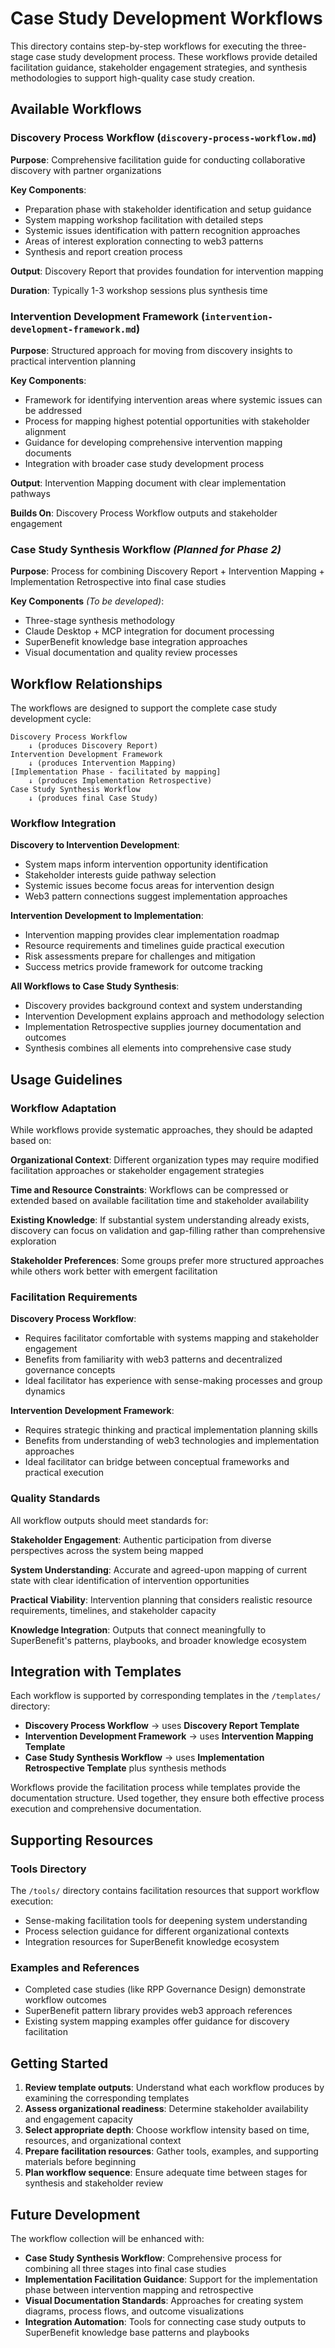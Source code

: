 # Case Study Development Workflows

This directory contains step-by-step workflows for executing the three-stage case study development process. These workflows provide detailed facilitation guidance, stakeholder engagement strategies, and synthesis methodologies to support high-quality case study creation.

## Available Workflows

### Discovery Process Workflow (`discovery-process-workflow.md`)
**Purpose**: Comprehensive facilitation guide for conducting collaborative discovery with partner organizations

**Key Components**:
- Preparation phase with stakeholder identification and setup guidance
- System mapping workshop facilitation with detailed steps
- Systemic issues identification with pattern recognition approaches
- Areas of interest exploration connecting to web3 patterns
- Synthesis and report creation process

**Output**: Discovery Report that provides foundation for intervention mapping

**Duration**: Typically 1-3 workshop sessions plus synthesis time

### Intervention Development Framework (`intervention-development-framework.md`)
**Purpose**: Structured approach for moving from discovery insights to practical intervention planning

**Key Components**:
- Framework for identifying intervention areas where systemic issues can be addressed
- Process for mapping highest potential opportunities with stakeholder alignment
- Guidance for developing comprehensive intervention mapping documents
- Integration with broader case study development process

**Output**: Intervention Mapping document with clear implementation pathways

**Builds On**: Discovery Process Workflow outputs and stakeholder engagement

### Case Study Synthesis Workflow *(Planned for Phase 2)*
**Purpose**: Process for combining Discovery Report + Intervention Mapping + Implementation Retrospective into final case studies

**Key Components** *(To be developed)*:
- Three-stage synthesis methodology
- Claude Desktop + MCP integration for document processing
- SuperBenefit knowledge base integration approaches
- Visual documentation and quality review processes

## Workflow Relationships

The workflows are designed to support the complete case study development cycle:

```
Discovery Process Workflow
    ↓ (produces Discovery Report)
Intervention Development Framework  
    ↓ (produces Intervention Mapping)
[Implementation Phase - facilitated by mapping]
    ↓ (produces Implementation Retrospective)
Case Study Synthesis Workflow
    ↓ (produces final Case Study)
```

### Workflow Integration

**Discovery to Intervention Development**:
- System maps inform intervention opportunity identification
- Stakeholder interests guide pathway selection  
- Systemic issues become focus areas for intervention design
- Web3 pattern connections suggest implementation approaches

**Intervention Development to Implementation**:
- Intervention mapping provides clear implementation roadmap
- Resource requirements and timelines guide practical execution
- Risk assessments prepare for challenges and mitigation
- Success metrics provide framework for outcome tracking

**All Workflows to Case Study Synthesis**:
- Discovery provides background context and system understanding
- Intervention Development explains approach and methodology selection
- Implementation Retrospective supplies journey documentation and outcomes
- Synthesis combines all elements into comprehensive case study

## Usage Guidelines

### Workflow Adaptation
While workflows provide systematic approaches, they should be adapted based on:

**Organizational Context**: Different organization types may require modified facilitation approaches or stakeholder engagement strategies

**Time and Resource Constraints**: Workflows can be compressed or extended based on available facilitation time and stakeholder availability

**Existing Knowledge**: If substantial system understanding already exists, discovery can focus on validation and gap-filling rather than comprehensive exploration

**Stakeholder Preferences**: Some groups prefer more structured approaches while others work better with emergent facilitation

### Facilitation Requirements

**Discovery Process Workflow**:
- Requires facilitator comfortable with systems mapping and stakeholder engagement
- Benefits from familiarity with web3 patterns and decentralized governance concepts
- Ideal facilitator has experience with sense-making processes and group dynamics

**Intervention Development Framework**:
- Requires strategic thinking and practical implementation planning skills
- Benefits from understanding of web3 technologies and implementation approaches
- Ideal facilitator can bridge between conceptual frameworks and practical execution

### Quality Standards

All workflow outputs should meet standards for:

**Stakeholder Engagement**: Authentic participation from diverse perspectives across the system being mapped

**System Understanding**: Accurate and agreed-upon mapping of current state with clear identification of intervention opportunities

**Practical Viability**: Intervention planning that considers realistic resource requirements, timelines, and stakeholder capacity

**Knowledge Integration**: Outputs that connect meaningfully to SuperBenefit's patterns, playbooks, and broader knowledge ecosystem

## Integration with Templates

Each workflow is supported by corresponding templates in the `/templates/` directory:

- **Discovery Process Workflow** → uses **Discovery Report Template**
- **Intervention Development Framework** → uses **Intervention Mapping Template**
- **Case Study Synthesis Workflow** → uses **Implementation Retrospective Template** plus synthesis methods

Workflows provide the facilitation process while templates provide the documentation structure. Used together, they ensure both effective process execution and comprehensive documentation.

## Supporting Resources

### Tools Directory
The `/tools/` directory contains facilitation resources that support workflow execution:
- Sense-making facilitation tools for deepening system understanding
- Process selection guidance for different organizational contexts
- Integration resources for SuperBenefit knowledge ecosystem

### Examples and References
- Completed case studies (like RPP Governance Design) demonstrate workflow outcomes
- SuperBenefit pattern library provides web3 approach references
- Existing system mapping examples offer guidance for discovery facilitation

## Getting Started

1. **Review template outputs**: Understand what each workflow produces by examining the corresponding templates
2. **Assess organizational readiness**: Determine stakeholder availability and engagement capacity
3. **Select appropriate depth**: Choose workflow intensity based on time, resources, and organizational context
4. **Prepare facilitation resources**: Gather tools, examples, and supporting materials before beginning
5. **Plan workflow sequence**: Ensure adequate time between stages for synthesis and stakeholder review

## Future Development

The workflow collection will be enhanced with:
- **Case Study Synthesis Workflow**: Comprehensive process for combining all three stages into final case studies
- **Implementation Facilitation Guidance**: Support for the implementation phase between intervention mapping and retrospective
- **Visual Documentation Standards**: Approaches for creating system diagrams, process flows, and outcome visualizations
- **Integration Automation**: Tools for connecting case study outputs to SuperBenefit knowledge base patterns and playbooks